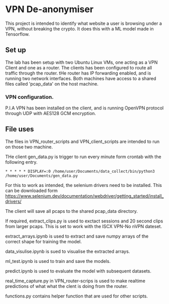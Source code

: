 # VPN De-anonymiser

This project is intended to identify what website a user is browsing under a VPN, without breaking the crypto.
It does this with a ML model made in Tensorflow.

## Set up

The lab has been setup with two Ubuntu Linux VMs, one acting as a VPN Client and one as a router. The clients has been configured to route all traffic through the router. tHe router has IP forwarding enabled, and is running two network interfaces. Both machines have access to a shared files called 'pcap_data' on the host machine.

### VPN configuration.

P.I.A VPN has been installed on the client, and is running OpenVPN protocol through UDP with AES128 GCM encryption.

## File uses

The files in VPN_router_scripts and VPN_client_scripts are intended to run on those two machine.

THe client gen_data.py is trigger to run every minute form crontab with the following entry.

```
* * * * * DISPLAY=:0 /home/user/Documents/data_collect/bin/python3 /home/user/Documents/gen_data.py
```

For this to work as intended, the selenium drivers need to be installed. This can be downloaded form https://www.selenium.dev/documentation/webdriver/getting_started/install_drivers/

The client will save all pcaps to the shared pcap_data directory.

If required, extract_clips.py is used to exctact sessions and 20 second clips from larger pcaps. This is set to work with the ISCX VPN-No nVPN dateset.

extract_arrays.ipynb is used to extract and save numpy arrays of the correct shape for training the model.

data_visulise.ipynb is sued to visualise the extracted arrays.

ml_test.ipynb is used to train and save the models. 

predict.ipynb is used to evaluate the model with subsequent datasets.

real_time_capture.py in VPN_router-scrips is used to make realtime predictions of what what the clent is doing from the router. 

functions.py contains helper function that are used for other scripts. 